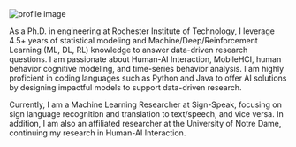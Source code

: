 <img src="https://media.licdn.com/dms/image/v2/C4E03AQEBbyWWgeimRQ/profile-displayphoto-shrink_800_800/profile-displayphoto-shrink_800_800/0/1555967014685?e=1732147200&v=beta&t=rhF28wCIhPYEAeVBgdO06E3O4ZgHlZkC1XJMD9F1MaI" title="" alt="profile image" data-align="center">

As a Ph.D. in engineering at Rochester Institute of Technology, I leverage 4.5+ years of statistical modeling and Machine/Deep/Reinforcement Learning (ML, DL, RL) knowledge to answer data-driven research questions. I am passionate about Human-AI Interaction, MobileHCI, human behavior cognitive modeling, and time-series behavior analysis. I am highly proficient in coding languages such as Python and Java to offer AI solutions by designing impactful models to support data-driven research.

Currently, I am a Machine Learning Researcher at Sign-Speak, focusing on sign language recognition and translation to text/speech, and vice versa. In addition, I am also an affiliated researcher at the University of Notre Dame, continuing my research in Human-AI Interaction.
